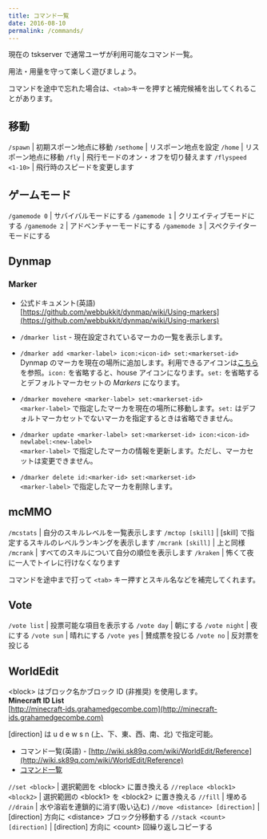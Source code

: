 ```yaml
---
title: コマンド一覧
date: 2016-08-10
permalink: /commands/
---
```


現在の tskserver で通常ユーザが利用可能なコマンド一覧。

用法・用量を守って楽しく遊びましょう。

コマンドを途中で忘れた場合は、`<tab>`キーを押すと補完候補を出してくれることがあります。

## 移動

`/spawn` | 初期スポーン地点に移動
`/sethome` | リスポーン地点を設定
`/home` | リスポーン地点に移動
`/fly` | 飛行モードのオン・オフを切り替えます
`/flyspeed <1-10>` | 飛行時のスピードを変更します

## ゲームモード

`/gamemode 0` | サバイバルモードにする
`/gamemode 1` | クリエイティブモードにする
`/gamemode 2` | アドベンチャーモードにする
`/gamemode 3` | スペクテイターモードにする

## Dynmap

### Marker

* 公式ドキュメント(英語) [https://github.com/webbukkit/dynmap/wiki/Using-markers](https://github.com/webbukkit/dynmap/wiki/Using-markers)

* `/dmarker list` - 現在設定されているマーカの一覧を表示します。
* `/dmarker add <marker-label> icon:<icon-id> set:<markerset-id>` <br /> Dynmap のマーカを現在の場所に追加します。利用できるアイコンは[こちら](/img/dynmap-markers.png)を参照。`icon:` を省略すると、house アイコンになります。`set:` を省略するとデフォルトマーカセットの *Markers* になります。
* `/dmarker movehere <marker-label> set:<markerset-id>` <br /> `<marker-label>` で指定したマーカを現在の場所に移動します。`set:` はデフォルトマーカセットでないマーカを指定するときは省略できません。
* `/dmarker update <marker-label> set:<markerset-id> icon:<icon-id> newlabel:<new-label>` <br /> `<marker-label>` で指定したマーカの情報を更新します。ただし、マーカセットは変更できません。
* `/dmarker delete id:<marker-id> set:<markerset-id>` <br /> `<marker-label>` で指定したマーカを削除します。


## mcMMO

`/mcstats` | 自分のスキルレベルを一覧表示します
`/mctop [skill]` | [skill] で指定するスキルのレベルランキングを表示します
`/mcrank [skill]` | 上と同様 
`/mcrank` | すべてのスキルについて自分の順位を表示します
`/kraken` | 怖くて夜に一人でトイレに行けなくなります

コマンドを途中まで打って `<tab>` キー押すとスキル名などを補完してくれます。

## Vote

`/vote list` | 投票可能な項目を表示する
`/vote day` | 朝にする
`/vote night` | 夜にする
`/vote sun` | 晴れにする
`/vote yes` | 賛成票を投じる
`/vote no` | 反対票を投じる

## WorldEdit

&lt;block&gt; はブロック名かブロック ID (非推奨) を使用します。<br />
**Minecraft ID List**<br />
[http://minecraft-ids.grahamedgecombe.com](http://minecraft-ids.grahamedgecombe.com)

[direction] は u d e w s n (上、下、東、西、南、北) で指定可能。

* コマンド一覧(英語) - [http://wiki.sk89q.com/wiki/WorldEdit/Reference](http://wiki.sk89q.com/wiki/WorldEdit/Reference)
* [コマンド一覧](http://lilly-wizard.tumblr.com/post/8467284834/worldedit-%E3%82%B3%E3%83%9E%E3%83%B3%E3%83%89%E4%B8%80%E8%A6%A7%E6%97%A5%E6%9C%AC%E8%AA%9E%E7%89%88-ver2)

`//set <block>` | 選択範囲を &lt;block&gt; に置き換える
`//replace <block1> <block2>` | 選択範囲の &lt;block1&gt; を &lt;block2&gt; に置き換える
`//fill` | 埋める
`//drain` | 水や溶岩を連鎖的に消す(吸い込む)
`//move <distance> [direction]` | [direction] 方向に &lt;distance&gt; ブロック分移動する
`//stack <count> [direction]` | [direction] 方向に &lt;count&gt; 回繰り返しコピーする


